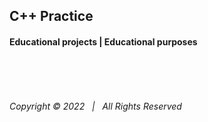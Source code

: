 ## C++ Practice
#### Educational projects | Educational purposes

&nbsp;  

&nbsp;  
###### Copyright © 2022 &nbsp;   | &nbsp;   All Rights Reserved

